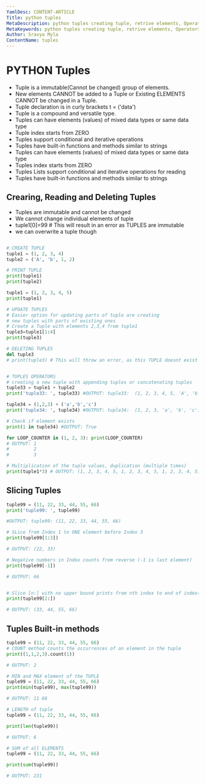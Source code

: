 ```yaml
---
YamlDesc: CONTENT-ARTICLE
Title: python tuples
MetaDescription: python tuples creating tuple, retrive elements, Operators example code, tutorials
MetaKeywords: python tuples creating tuple, retrive elements, Operators example code, tutorials tuple Methods,find,index example code, tutorials
Author: Sravya Myla
ContentName: tuples
---
```


# PYTHON Tuples
* Tuple is a immutable(Cannot be changed) group of elements.
* New elements CANNOT be added to a Tuple or Existing ELEMENTS CANNOT 
  be changed in a Tuple.
* Tuple declaration is in curly brackets t = ('data') 
* Tuple is a compound and versatile type.
* Tuples can have elements (values) of mixed data types or same data type 
* Tuple index starts from ZERO
* Tuples support conditional and iterative operations 
* Tuples have built-in functions and methods similar to strings
* Tuples can have elements (values) of mixed data types or same data type 
* Tuples index starts from ZERO
* Tuples Lists support conditional and iterative operations for reading
* Tuples have built-in functions and methods similar to strings


## Crearing, Reading and Deleting Tuples
* Tuples are immutable and cannot be changed
* We cannot change individual elements of tuple
* tuple1[0]=99 # This will result in an error as TUPLES are immutable
* we can overwrite a tuple though
```python

# CREATE TUPLE
tuple1 = (1, 2, 3, 4)
tuple2 = ('A', 'b', 1, 2)

# PRINT TUPLE
print(tuple1)
print(tuple2)

tuple1 = (1, 2, 3, 4, 5)
print(tuple1)

# UPDATE TUPLES
# Easier option for updating parts of tuple are creating 
# new tuples with parts of existing ones
# Create a Tuple with elements 2,3,4 from tuple1
tuple3=tuple1[1:4]
print(tuple3)

# DELETING TUPLES 
del tuple3
# print(tuple3) # This will throw an error, as this TUPLE doesnt exist


# TUPLES OPERATORS 
# creating a new tuple with appending tuples or concatenating tuples
tuple33 = tuple1 + tuple2
print('tuple33: ', tuple33) #OUTPUT: tuple33:  (1, 2, 3, 4, 5, 'A', 'b', 1, 2)

tuple34 = (1,2,3) + ('a','b','c') 
print('tuple34: ', tuple34) #OUTPUT: tuple34:  (1, 2, 3, 'a', 'b', 'c')

# Check if element exists
print(1 in tuple34) #OUTPUT: True

for LOOP_COUNTER in (1, 2, 3): print(LOOP_COUNTER) 
# OUTPUT: 1
#         2
#         3

# Multiplication of the tuple values, duplication (multiple times)
print(tuple1*3) # OUTPUT: (1, 2, 3, 4, 5, 1, 2, 3, 4, 5, 1, 2, 3, 4, 5)
```
## Slicing Tuples
```python
tuple99 = (11, 22, 33, 44, 55, 66)
print('tuple99: ', tuple99) 

#OUTPUT: tuple99: (11, 22, 33, 44, 55, 66)
```

```python
# SLice from Index 1 to ONE element before Index 3
print(tuple99[1:3]) 

# OUTPUT: (22, 33)
```

```python
# Negative numbers in Index counts from reverse (-1 is last element) 
print(tuple99[-1])  

# OUTPUT: 66
```

```python

# Slice [n:] with no upper bound prints from nth index to end of index(last element)
print(tuple99[2:])  

# OUTPUT: (33, 44, 55, 66)
```
## Tuples Built-in methods 
```python
tuple99 = (11, 22, 33, 44, 55, 66)
# COUNT method counts the occurrences of an element in the tuple
print((1,1,2,3).count(1)) 

# OUTPUT: 2 
```

```python
# MIN and MAX element of the TUPLE
tuple99 = (11, 22, 33, 44, 55, 66)
print(min(tuple99), max(tuple99)) 

# OUTPUT: 11 66
```

```python
# LENGTH of tuple
tuple99 = (11, 22, 33, 44, 55, 66)

print(len(tuple99))

# OUTPUT: 6

# SUM of all ELEMENTS
tuple99 = (11, 22, 33, 44, 55, 66)

print(sum(tuple99)) 

# OUTPUT: 231
```
